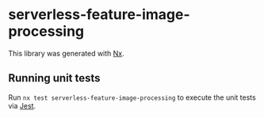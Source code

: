 # serverless-feature-image-processing

This library was generated with [Nx](https://nx.dev).

## Running unit tests

Run `nx test serverless-feature-image-processing` to execute the unit tests via [Jest](https://jestjs.io).

